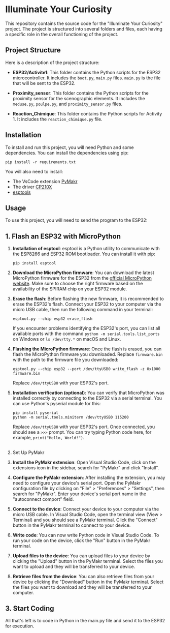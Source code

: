 # Illuminate Your Curiosity

This repository contains the source code for the "Illuminate Your Curiosity" project. The project is structured into several folders and files, each having a specific role in the overall functioning of the project.

## Project Structure

Here is a description of the project structure:

- **ESP32/Activite1**: This folder contains the Python scripts for the ESP32 microcontroller. It includes the `boot.py`, `main.py` files. `main.py` is the file that will be sent to the ESP32.

- **Proximity_sensor**: This folder contains the Python scripts for the proximity sensor for the scenographic elements. It includes the `meduse.py`, `poulpe.py`, and `proximity_sensor.py` files.

- **Reaction_Chimique**: This folder contains the Python scripts for Activity 1. It includes the `reaction_chimique.py` file.

## Installation

To install and run this project, you will need Python and some dependencies. You can install the dependencies using pip:

```
pip install -r requirements.txt
```

You will also need to install:
- The VsCode extension [PyMakr](https://marketplace.visualstudio.com/items?itemName=pycom.Pymakr)
- The driver [CP210X](https://www.silabs.com/developers/usb-to-uart-bridge-vcp-drivers?tab=overview)
- [esptools](https://github.com/espressif/esptool/)

## Usage

To use this project, you will need to send the program to the ESP32:

## 1. Flash an ESP32 with MicroPython

1. **Installation of esptool**: esptool is a Python utility to communicate with the ESP8266 and ESP32 ROM bootloader. You can install it with pip:

    ```
    pip install esptool
    ```

2. **Download the MicroPython firmware**: You can download the latest MicroPython firmware for the ESP32 from the [official MicroPython website](https://micropython.org/download/esp32/). Make sure to choose the right firmware based on the availability of the SPIRAM chip on your ESP32 module.

3. **Erase the flash**: Before flashing the new firmware, it is recommended to erase the ESP32's flash. Connect your ESP32 to your computer via the micro USB cable, then run the following command in your terminal:

    ```
    esptool.py --chip esp32 erase_flash
    ```

    If you encounter problems identifying the ESP32's port, you can list all available ports with the command `python -m serial.tools.list_ports` on Windows or `ls /dev/tty.*` on macOS and Linux.

4. **Flashing the MicroPython firmware**: Once the flash is erased, you can flash the MicroPython firmware you downloaded. Replace `firmware.bin` with the path to the firmware file you downloaded:

    ```
    esptool.py --chip esp32 --port /dev/ttyUSB0 write_flash -z 0x1000 firmware.bin
    ```

    Replace `/dev/ttyUSB0` with your ESP32's port.

5. **Installation verification (optional)**: You can verify that MicroPython was installed correctly by connecting to the ESP32 via a serial terminal. You can use Python's pyserial module for this:

    ```
    pip install pyserial
    python -m serial.tools.miniterm /dev/ttyUSB0 115200
    ```

    Replace `/dev/ttyUSB0` with your ESP32's port. Once connected, you should see a `>>>` prompt. You can try typing Python code here, for example, `print("Hello, World!")`.

## 

2. Set Up PyMakr

1. **Install the PyMakr extension**: Open Visual Studio Code, click on the extensions icon in the sidebar, search for "PyMakr" and click "Install".

2. **Configure the PyMakr extension**: After installing the extension, you may need to configure your device's serial port. Open the PyMakr configuration file by clicking on "File" > "Preferences" > "Settings", then search for "PyMakr". Enter your device's serial port name in the "autoconnect comport" field.

3. **Connect to the device**: Connect your device to your computer via the micro USB cable. In Visual Studio Code, open the terminal view (View > Terminal) and you should see a PyMakr terminal. Click the "Connect" button in the PyMakr terminal to connect to your device.

4. **Write code**: You can now write Python code in Visual Studio Code. To run your code on the device, click the "Run" button in the PyMakr terminal.

5. **Upload files to the device**: You can upload files to your device by clicking the "Upload" button in the PyMakr terminal. Select the files you want to upload and they will be transferred to your device.

6. **Retrieve files from the device**: You can also retrieve files from your device by clicking the "Download" button in the PyMakr terminal. Select the files you want to download and they will be transferred to your computer.

## 3. Start Coding
All that's left is to code in Python in the main.py file and send it to the ESP32 for execution.
